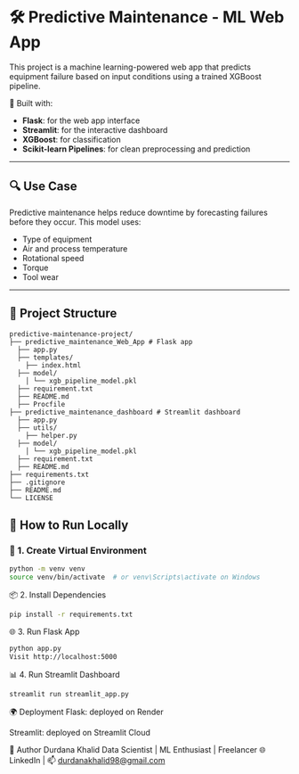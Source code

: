 # 🛠 Predictive Maintenance - ML Web App

This project is a machine learning-powered web app that predicts equipment failure based on input conditions using a trained XGBoost pipeline. 

🚀 Built with:
- **Flask**: for the web app interface
- **Streamlit**: for the interactive dashboard
- **XGBoost**: for classification
- **Scikit-learn Pipelines**: for clean preprocessing and prediction

---

## 🔍 Use Case

Predictive maintenance helps reduce downtime by forecasting failures before they occur. This model uses:
- Type of equipment
- Air and process temperature
- Rotational speed
- Torque
- Tool wear

---

## 📁 Project Structure
```
predictive-maintenance-project/
├── predictive_maintenance_Web_App # Flask app
  ├── app.py
  ├── templates/
    ├── index.html
  ├── model/
    │ └── xgb_pipeline_model.pkl
  ├── requirement.txt
  ├── README.md
  ├── Procfile
├── predictive_maintenance_dashboard # Streamlit dashboard
  ├── app.py
  ├── utils/
    ├── helper.py
  ├── model/
    │ └── xgb_pipeline_model.pkl
  ├── requirement.txt
  ├── README.md
├── requirements.txt
├── .gitignore
├── README.md
└── LICENSE
```



## 🚦 How to Run Locally

### 🧪 1. Create Virtual Environment

```bash
python -m venv venv
source venv/bin/activate  # or venv\Scripts\activate on Windows
```
📦 2. Install Dependencies
```bash
pip install -r requirements.txt
```
🌐 3. Run Flask App
```bash
python app.py
Visit http://localhost:5000
```
📊 4. Run Streamlit Dashboard
```bash 
streamlit run streamlit_app.py
```
🌍 Deployment
Flask: deployed on Render

Streamlit: deployed on Streamlit Cloud

👤 Author
Durdana Khalid
Data Scientist | ML Enthusiast | Freelancer
🌐 LinkedIn | 📫 durdanakhalid98@gmail.com
